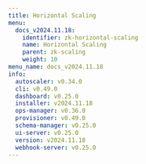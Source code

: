```yaml
---
title: Horizontal Scaling
menu:
  docs_v2024.11.18:
    identifier: zk-horizontal-scaling
    name: Horizontal Scaling
    parent: zk-scaling
    weight: 10
menu_name: docs_v2024.11.18
info:
  autoscaler: v0.34.0
  cli: v0.49.0
  dashboard: v0.25.0
  installer: v2024.11.18
  ops-manager: v0.36.0
  provisioner: v0.49.0
  schema-manager: v0.25.0
  ui-server: v0.25.0
  version: v2024.11.18
  webhook-server: v0.25.0
---
```


